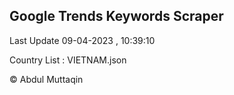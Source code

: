 

## Google Trends Keywords Scraper 
 
Last Update 09-04-2023 , 10:39:10

Country List :
VIETNAM.json



© Abdul Muttaqin 
